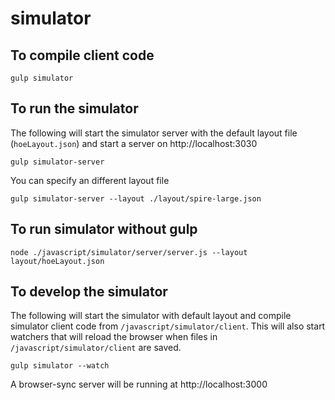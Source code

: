 # simulator

## To compile client code
```
gulp simulator
```

## To run the simulator
The following will start the simulator server with the default layout file (`hoeLayout.json`) and start a server on http://localhost:3030
```
gulp simulator-server
```

You can specify an different layout file
```
gulp simulator-server --layout ./layout/spire-large.json
```


## To run simulator without gulp
```
node ./javascript/simulator/server/server.js --layout layout/hoeLayout.json
```


## To develop the simulator
The following will start the simulator with default layout and compile simulator client code from `/javascript/simulator/client`.  This will also start watchers that will reload the browser when files in `/javascript/simulator/client` are saved.
```
gulp simulator --watch
```

A browser-sync server will be running at http://localhost:3000
